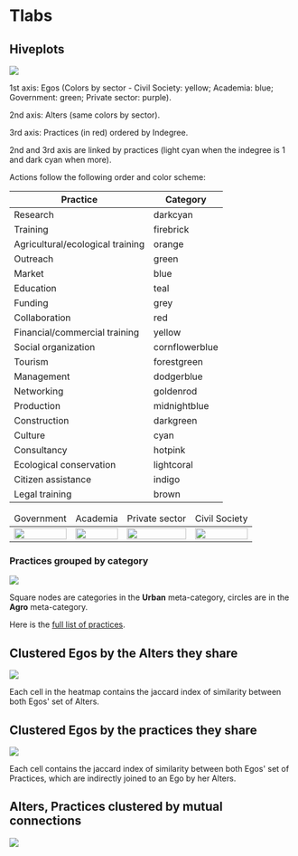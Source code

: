 # Tlabs

## Hiveplots

<img src="plots/agency_actioncats.png" >

1st axis: Egos (Colors by sector - Civil Society: yellow; Academia: blue; Government: green; Private sector: purple).

2nd axis: Alters (same colors by sector).

3rd axis: Practices (in red) ordered by Indegree.

2nd and 3rd axis are linked by practices (light cyan when the indegree is 1 and dark cyan when more).

Actions follow the following order and color scheme:

Practice | Category
---------|----------
Research | darkcyan
Training | firebrick
Agricultural/ecological training | orange
Outreach | green
Market | blue
Education | teal
Funding | grey
Collaboration | red
Financial/commercial training | yellow
Social organization | cornflowerblue
Tourism | forestgreen
Management | dodgerblue
Networking | goldenrod
Production | midnightblue
Construction | darkgreen
Culture | cyan
Consultancy | hotpink
Ecological conservation | lightcoral
Citizen assistance | indigo
Legal training | brown


<table>
<thead>
<tr>
<td>
Government
</td>
<td>
Academia
</td>
<td>
Private sector
</td>
<td>
Civil Society
</td>
</tr>
</thead>
<tbody>
<tr>
<td>
<img src="plots/Gobierno_actioncats.png" width="100%">
</td>
<td>
<img src="plots/Academia_actioncats.png" width="100%">
</td>
<td>
<img src="plots/Privado_actioncats.png" width="100%">
</td>
<td>
<img src="plots/Sociedad_Civil_actioncats.png" width="100%">
</td>
</tr>
</tbody>
</table>

### Practices grouped by category

<img src="plots/agency_actioncats_joined.png" >

Square nodes are categories in the **Urban** meta-category, circles are in the **Agro** meta-category.

Here is the [full list of practices](data/practices.csv).

## Clustered Egos by the Alters they share

<img src="plots/dendrogram.png">

Each cell in the heatmap contains the jaccard index of similarity
between both Egos' set of Alters.

## Clustered Egos by the practices they share

<img src="plots/dendrogram_actions.png">

Each cell contains the jaccard index of similarity between both Egos'
set of Practices, which are indirectly joined to an Ego by her Alters.

## Alters, Practices clustered by mutual connections

<img src="plots/dendrogram_alters_actions.png">
